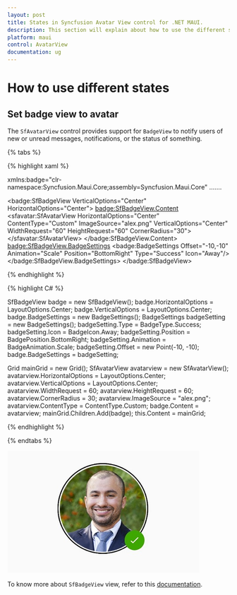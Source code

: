 ```yaml
---
layout: post
title: States in Syncfusion Avatar View control for .NET MAUI.
description: This section will explain about how to use the different states that exist in .NET MAUI SfAvatarView.
platform: maui
control: AvatarView
documentation: ug
---
```


# How to use different states

## Set badge view to avatar

The `SfAvatarView` control provides support for `BadgeView` to notify users of new or unread messages, notifications, or the status of something.

{% tabs %}

{% highlight xaml %}

xmlns:badge="clr-namespace:Syncfusion.Maui.Core;assembly=Syncfusion.Maui.Core"
.......

<badge:SfBadgeView VerticalOptions="Center"
				   HorizontalOptions="Center">
<badge:SfBadgeView.Content>
	<sfavatar:SfAvatarView  HorizontalOptions="Center"
							ContentType="Custom"
							ImageSource="alex.png"
							VerticalOptions="Center"
							WidthRequest="60"
							HeightRequest="60"
							CornerRadius="30">
	</sfavatar:SfAvatarView>
</badge:SfBadgeView.Content>
<badge:SfBadgeView.BadgeSettings>
<badge:BadgeSettings 	Offset="-10,-10"
						Animation="Scale"
						Position="BottomRight" 
						Type="Success"
						Icon="Away"/>
</badge:SfBadgeView.BadgeSettings>
</badge:SfBadgeView>

{% endhighlight %}

{% highlight C# %}

SfBadgeView badge = new SfBadgeView();
badge.HorizontalOptions = LayoutOptions.Center;
badge.VerticalOptions = LayoutOptions.Center;
badge.BadgeSettings = new BadgeSettings();
BadgeSettings badgeSetting = new BadgeSettings();
badgeSetting.Type = BadgeType.Success;
badgeSetting.Icon = BadgeIcon.Away;
badgeSetting.Position = BadgePosition.BottomRight;
badgeSetting.Animation = BadgeAnimation.Scale;
badgeSetting.Offset = new Point(-10, -10);
badge.BadgeSettings = badgeSetting;

Grid mainGrid = new Grid();
SfAvatarView avatarview = new SfAvatarView();
avatarview.HorizontalOptions = LayoutOptions.Center;
avatarview.VerticalOptions = LayoutOptions.Center;
avatarview.WidthRequest = 60;
avatarview.HeightRequest = 60;
avatarview.CornerRadius = 30;
avatarview.ImageSource = "alex.png";
avatarview.ContentType = ContentType.Custom;
badge.Content = avatarview;
mainGrid.Children.Add(badge);
this.Content = mainGrid;

{% endhighlight %}

{% endtabs %}

![BadgeView support](HowTo_Images/BadgeView_AvatarView.jpg)

To know more about `SfBadgeView` view, refer to this [documentation](https://help.syncfusion.com/maui/badge-view/getting-started).
